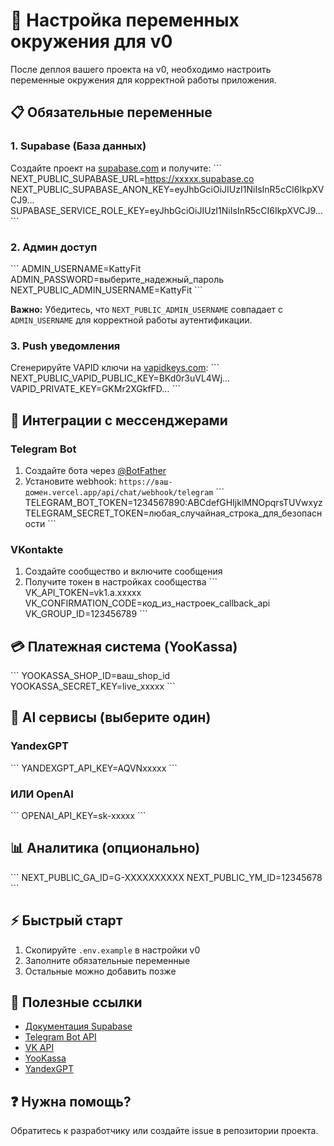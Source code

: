 # 🚀 Настройка переменных окружения для v0

После деплоя вашего проекта на v0, необходимо настроить переменные окружения для корректной работы приложения.

## 📋 Обязательные переменные

### 1. Supabase (База данных)
Создайте проект на [supabase.com](https://supabase.com) и получите:
\`\`\`
NEXT_PUBLIC_SUPABASE_URL=https://xxxxx.supabase.co
NEXT_PUBLIC_SUPABASE_ANON_KEY=eyJhbGciOiJIUzI1NiIsInR5cCI6IkpXVCJ9...
SUPABASE_SERVICE_ROLE_KEY=eyJhbGciOiJIUzI1NiIsInR5cCI6IkpXVCJ9...
\`\`\`

### 2. Админ доступ
\`\`\`
ADMIN_USERNAME=KattyFit
ADMIN_PASSWORD=выберите_надежный_пароль
NEXT_PUBLIC_ADMIN_USERNAME=KattyFit
\`\`\`

**Важно:** Убедитесь, что `NEXT_PUBLIC_ADMIN_USERNAME` совпадает с `ADMIN_USERNAME` для корректной работы аутентификации.

### 3. Push уведомления
Сгенерируйте VAPID ключи на [vapidkeys.com](https://vapidkeys.com):
\`\`\`
NEXT_PUBLIC_VAPID_PUBLIC_KEY=BKd0r3uVL4Wj...
VAPID_PRIVATE_KEY=GKMr2XGkfFD...
\`\`\`

## 📱 Интеграции с мессенджерами

### Telegram Bot
1. Создайте бота через [@BotFather](https://t.me/botfather)
2. Установите webhook: `https://ваш-домен.vercel.app/api/chat/webhook/telegram`
\`\`\`
TELEGRAM_BOT_TOKEN=1234567890:ABCdefGHIjklMNOpqrsTUVwxyz
TELEGRAM_SECRET_TOKEN=любая_случайная_строка_для_безопасности
\`\`\`

### VKontakte
1. Создайте сообщество и включите сообщения
2. Получите токен в настройках сообщества
\`\`\`
VK_API_TOKEN=vk1.a.xxxxx
VK_CONFIRMATION_CODE=код_из_настроек_callback_api
VK_GROUP_ID=123456789
\`\`\`

## 💳 Платежная система (YooKassa)
\`\`\`
YOOKASSA_SHOP_ID=ваш_shop_id
YOOKASSA_SECRET_KEY=live_xxxxx
\`\`\`

## 🤖 AI сервисы (выберите один)

### YandexGPT
\`\`\`
YANDEXGPT_API_KEY=AQVNxxxxx
\`\`\`

### ИЛИ OpenAI
\`\`\`
OPENAI_API_KEY=sk-xxxxx
\`\`\`

## 📊 Аналитика (опционально)
\`\`\`
NEXT_PUBLIC_GA_ID=G-XXXXXXXXXX
NEXT_PUBLIC_YM_ID=12345678
\`\`\`

## ⚡ Быстрый старт

1. Скопируйте `.env.example` в настройки v0
2. Заполните обязательные переменные
3. Остальные можно добавить позже

## 🔗 Полезные ссылки

- [Документация Supabase](https://supabase.com/docs)
- [Telegram Bot API](https://core.telegram.org/bots)
- [VK API](https://dev.vk.com)
- [YooKassa](https://yookassa.ru/developers)
- [YandexGPT](https://cloud.yandex.ru/services/yandexgpt)

## ❓ Нужна помощь?

Обратитесь к разработчику или создайте issue в репозитории проекта.
